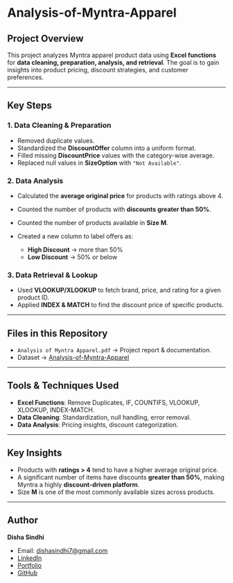 # Analysis-of-Myntra-Apparel

## Project Overview

This project analyzes Myntra apparel product data using **Excel functions** for **data cleaning, preparation, analysis, and retrieval**.
The goal is to gain insights into product pricing, discount strategies, and customer preferences.

---

##  Key Steps

### 1. **Data Cleaning & Preparation**

* Removed duplicate values.
* Standardized the **DiscountOffer** column into a uniform format.
* Filled missing **DiscountPrice** values with the category-wise average.
* Replaced null values in **SizeOption** with `"Not Available"`.

### 2. **Data Analysis**

* Calculated the **average original price** for products with ratings above 4.
* Counted the number of products with **discounts greater than 50%**.
* Counted the number of products available in **Size M**.
* Created a new column to label offers as:

  * **High Discount** → more than 50%
  * **Low Discount** → 50% or below

### 3. **Data Retrieval & Lookup**

* Used **VLOOKUP/XLOOKUP** to fetch brand, price, and rating for a given product ID.
* Applied **INDEX & MATCH** to find the discount price of specific products.

---

##  Files in this Repository

* `Analysis of Myntra Apparel.pdf` → Project report & documentation.
* Dataset → [Analysis-of-Myntra-Apparel](https://drive.google.com/file/d/1CDaWFvkccjdUw1E_gipTKOfMqiHNhNQL/view)

---

##  Tools & Techniques Used

* **Excel Functions**: Remove Duplicates, IF, COUNTIFS, VLOOKUP, XLOOKUP, INDEX-MATCH.
* **Data Cleaning**: Standardization, null handling, error removal.
* **Data Analysis**: Pricing insights, discount categorization.

---

## Key Insights

* Products with **ratings > 4** tend to have a higher average original price.
* A significant number of items have discounts **greater than 50%**, making Myntra a highly **discount-driven platform**.
* Size **M** is one of the most commonly available sizes across products.

---

## Author

 **Disha Sindhi**

*  Email: [dishasindhi7@gmail.com](mailto:dishasindhi7@gmail.com)
*  [LinkedIn](https://www.linkedin.com/in/disha-sindhi-b0092732a/)
*  [Portfolio](https://www.wscubetech.com/portfolio/data/disha-sindhi-rsk7ymi)
*  [GitHub](https://github.com/DishaSindhi)

